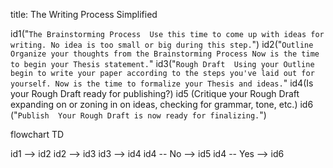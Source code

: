 title: The Writing Process Simplified

  id1("`The Brainstorming Process  Use this time to come up with ideas for writing. No idea is too small or big during this step.`")
  id2("`Outline  Organize your thoughts from the Brainstorming Process Now is the time to begin your Thesis statement.`"
  id3("`Rough Draft  Using your Outline begin to write your paper according to the steps you've laid out for yourself. Now is the time to formalize your Thesis and ideas.`"
  id4(Is your Rough Draft ready for publishing?)
  id5 (Critique your Rough Draft expanding on or zoning in on ideas, checking for grammar, tone, etc.)
  id6 ("`Publish  Your Rough Draft is now ready for finalizing.`")

flowchart TD

id1 --> id2
id2 --> id3
id3 --> id4
id4 -- No --> id5
id4 -- Yes --> id6
